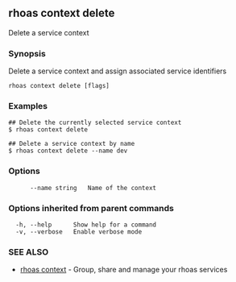## rhoas context delete

Delete a service context

### Synopsis

Delete a service context and assign associated service identifiers

```
rhoas context delete [flags]
```

### Examples

```
## Delete the currently selected service context
$ rhoas context delete

## Delete a service context by name
$ rhoas context delete --name dev

```

### Options

```
      --name string   Name of the context
```

### Options inherited from parent commands

```
  -h, --help      Show help for a command
  -v, --verbose   Enable verbose mode
```

### SEE ALSO

* [rhoas context](rhoas_context.md)	 - Group, share and manage your rhoas services

